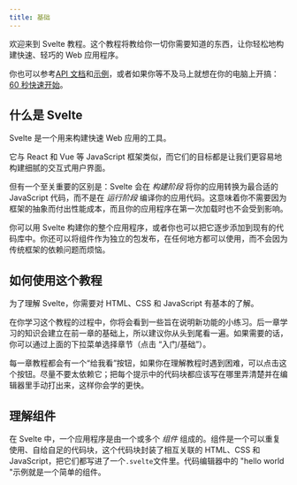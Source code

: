 ```yaml
---
title: 基础
---
```


欢迎来到 Svelte 教程。这个教程将教给你一切你需要知道的东西，让你轻松地构建快速、轻巧的 Web 应用程序。

你也可以参考[API 文档](docs)和[示例](examples)，或者如果你等不及马上就想在你的电脑上开搞：[60 秒快速开始](blog/the-easiest-way-to-get-started)。

## 什么是 Svelte

Svelte 是一个用来构建快速 Web 应用的工具。

它与 React 和 Vue 等 JavaScript 框架类似，而它们的目标都是让我们更容易地构建细腻的交互式用户界面。

但有一个至关重要的区别是：Svelte 会在 _构建阶段_ 将你的应用转换为最合适的 JavaScript 代码，而不是在 _运行阶段_ 编译你的应用代码。这意味着你不需要因为框架的抽象而付出性能成本，而且你的应用程序在第一次加载时也不会受到影响。

你可以用 Svelte 构建你的整个应用程序，或者你也可以把它逐步添加到现有的代码库中。你还可以将组件作为独立的包发布，在任何地方都可以使用，而不会因为传统框架的依赖问题而烦恼。

## 如何使用这个教程

为了理解 Svelte，你需要对 HTML、CSS 和 JavaScript 有基本的了解。

在你学习这个教程的过程中，你将会看到一些旨在说明新功能的小练习。后一章学习的知识会建立在前一章的基础上，所以建议你从头到尾看一遍。如果需要的话，你可以通过上面的下拉菜单选择章节（点击 “入门/基础”）。

每一章教程都会有一个“给我看”按钮，如果你在理解教程时遇到困难，可以点击这个按钮。尽量不要太依赖它；把每个提示中的代码块都应该写在哪里弄清楚并在编辑器里手动打出来，这样你会学的更快。

## 理解组件

在 Svelte 中，一个应用程序是由一个或多个 _组件_ 组成的。组件是一个可以重复使用、自给自足的代码块，这个代码块封装了相互关联的 HTML、CSS 和 JavaScript，把它们都写进了一个`.svelte`文件里。代码编辑器中的 "hello world "示例就是一个简单的组件。
